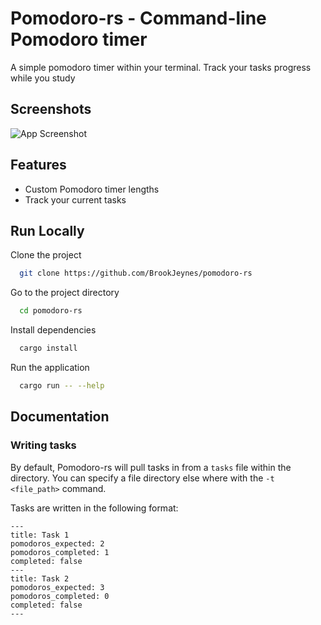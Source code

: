 
# Pomodoro-rs - Command-line Pomodoro timer
A simple pomodoro timer within your terminal. Track your tasks progress while you study


## Screenshots

![App Screenshot](https://via.placeholder.com/468x300?text=App+Screenshot+Here)


## Features

- Custom Pomodoro timer lengths
- Track your current tasks


## Run Locally

Clone the project

```bash
  git clone https://github.com/BrookJeynes/pomodoro-rs
```

Go to the project directory

```bash
  cd pomodoro-rs
```

Install dependencies

```bash
  cargo install
```

Run the application

```bash
  cargo run -- --help
```


## Documentation

### Writing tasks
By default, Pomodoro-rs will pull tasks in from a `tasks` file within the directory. You can specify a file directory else where with the `-t <file_path>` command.

Tasks are written in the following format:

```
---
title: Task 1
pomodoros_expected: 2
pomodoros_completed: 1
completed: false
---
title: Task 2
pomodoros_expected: 3
pomodoros_completed: 0
completed: false
---
```
